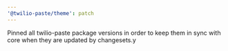 ```yaml
---
'@twilio-paste/theme': patch
---
```


Pinned all twilio-paste package versions in order to keep them in sync with core when they are updated by changesets.y
